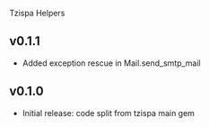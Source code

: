 Tzispa Helpers

## v0.1.1
- Added exception rescue in Mail.send_smtp_mail

## v0.1.0
- Initial release: code split from tzispa main gem
